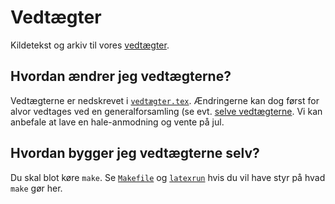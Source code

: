 # Vedtægter

Kildetekst og arkiv til vores [vedtægter](vedtægter-2016-12-09.pdf).

## Hvordan ændrer jeg vedtægterne?

Vedtægterne er nedskrevet i [`vedtægter.tex`](vedtægter.tex). Ændringerne kan
dog først for alvor vedtages ved en generalforsamling (se evt. [selve
vedtægterne](vedtægter-2016-12-09.pdf). Vi kan anbefale at lave en
hale-anmodning og vente på jul.

## Hvordan bygger jeg vedtægterne selv?

Du skal blot køre `make`. Se [`Makefile`](Makefile) og [`latexrun`](latexrun)
hvis du vil have styr på hvad `make` gør her.
